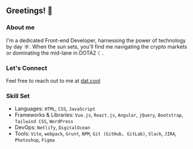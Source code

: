 ## Greetings! 🍌

### About me
I'm a dedicated Front-end Developer, harnessing the power of technology by day ☼. When the sun sets, you'll find me navigating the crypto markets or dominating the mid-lane in DOTA2 ☾.

### Let's Connect
Feel free to reach out to me at [dat.cool](https://dat.cool/)

### Skill Set
- Languages: `HTML`, `CSS`, `JavaScript`
- Frameworks & Libraries: `Vue.js`, `React.js`, `Angular`, `jQuery`, `Bootstrap`, `Tailwind CSS`, `WordPress`
- DevOps: `Netlify`, `DigitalOcean`
- Tools: `Vite`, `webpack`, `Grunt`, `NPM`, `Git (GitHub, GitLab)`, `Slack`, `JIRA`, `Photoshop`, `Figma`

